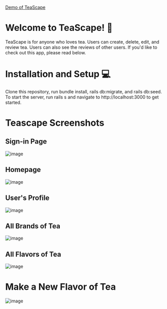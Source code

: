 
[Demo of TeaScape](https://www.youtube.com/watch?v=ygHHl_Nc8ks)

# Welcome to TeaScape! 🍵

TeaScape is for anyone who loves tea. Users can create, delete, edit, and review tea. Users can also see the reviews of other users. If you'd like to check out this app, please read below.

# Installation and Setup 💻

Clone this repository, run bundle install, rails db:migrate, and rails db:seed. To start the server, run rails s and navigate to http://localhost:3000 to get started.

# Teascape Screenshots

## Sign-in Page

![image](https://user-images.githubusercontent.com/68069673/150049080-f4723ef8-d1c3-4749-8731-ff0bd799a1c0.png)

## Homepage
![image](https://user-images.githubusercontent.com/68069673/150049156-a6e99396-30d4-4fbc-9150-87b93c43d190.png)

## User's Profile
![image](https://user-images.githubusercontent.com/68069673/150049197-5b3cd4c3-0971-47d2-b843-7d08b3d6ec91.png)

## All Brands of Tea
![image](https://user-images.githubusercontent.com/68069673/150049240-8f8bb08b-597e-41af-b6e1-ba5c84993dd3.png)

## All Flavors of Tea
![image](https://user-images.githubusercontent.com/68069673/150049307-3574f296-9911-469d-8ef1-fa0ea20f816f.png)

# Make a New Flavor of Tea
![image](https://user-images.githubusercontent.com/68069673/150049372-ed7b8f45-1562-4e3b-9297-35beb1bf4c97.png)

